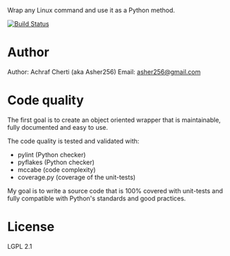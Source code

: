 Wrap any Linux command and use it as a Python method.

[![Build Status](https://travis-ci.org/Asher256/python-cmdwrapper.svg?branch=master)](https://travis-ci.org/Asher256/python-cmdwrapper)

# Author

Author: Achraf Cherti (aka Asher256)
Email: asher256@gmail.com

# Code quality

The first goal is to create an object oriented wrapper that is maintainable,
fully documented and easy to use.

The code quality is tested and validated with:
- pylint (Python checker)
- pyflakes (Python checker)
- mccabe (code complexity)
- coverage.py (coverage of the unit-tests)

My goal is to write a source code that is 100% covered with unit-tests and
fully compatible with Python's standards and good practices.

# License

LGPL 2.1

